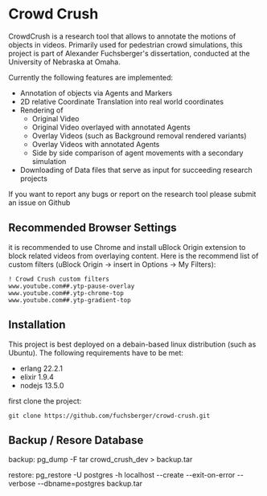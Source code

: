# Crowd Crush

CrowdCrush is a research tool that allows to annotate the motions of objects in videos.
Primarily used for pedestrian crowd simulations, this project is part of Alexander Fuchsberger's dissertation, conducted at the University of Nebraska at Omaha.

Currently the following features are implemented:

* Annotation of objects via Agents and Markers
* 2D relative Coordinate Translation into real world coordinates
* Rendering of
  * Original Video
  * Original Video overlayed with annotated Agents
  * Overlay Videos (such as Background removal rendered variants)
  * Overlay Videos with annotated Agents
  * Side by side comparison of agent movements with a secondary simulation
* Downloading of Data files that serve as input for succeeding research projects

If you want to report any bugs or report on the research tool please submit an issue on Github

## Recommended Browser Settings
it is recommended to use Chrome and install uBlock Origin extension to block related videos from overlaying content. Here is the recommend list of custom filters (uBlock Origin -> insert in Options -> My Filters):
```
! Crowd Crush custom filters
www.youtube.com##.ytp-pause-overlay
www.youtube.com##.ytp-chrome-top
www.youtube.com##.ytp-gradient-top
```

## Installation
This project is best deployed on a debain-based linux distribution (such as Ubuntu). The following requirements have to be met:
* erlang 22.2.1
* elixir 1.9.4
* nodejs 13.5.0

first clone the project:
```
git clone https://github.com/fuchsberger/crowd-crush.git
```


## Backup / Resore Database
backup:
pg_dump -F tar crowd_crush_dev > backup.tar

restore:
pg_restore -U postgres -h localhost --create --exit-on-error --verbose --dbname=postgres backup.tar
